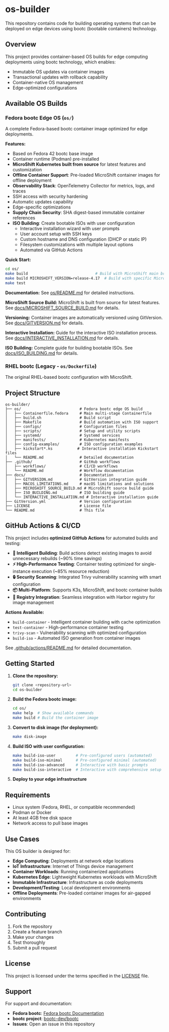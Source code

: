 # os-builder

This repository contains code for building operating systems that can be deployed on edge devices using bootc (bootable containers) technology.

## Overview

This project provides container-based OS builds for edge computing deployments using bootc technology, which enables:

- Immutable OS updates via container images
- Transactional updates with rollback capability
- Container-native OS management
- Edge-optimized configurations

## Available OS Builds

### Fedora bootc Edge OS (`os/`)

A complete Fedora-based bootc container image optimized for edge deployments.

**Features:**

- Based on Fedora 42 bootc base image
- Container runtime (Podman) pre-installed
- **MicroShift Kubernetes built from source** for latest features and customization
- **Offline Container Support**: Pre-loaded MicroShift container images for offline deployment
- **Observability Stack**: OpenTelemetry Collector for metrics, logs, and traces
- SSH access with security hardening
- Automatic updates capability
- Edge-specific optimizations
- **Supply Chain Security**: SHA digest-based immutable container references
- **ISO Building**: Create bootable ISOs with user configuration
  - Interactive installation wizard with user prompts
  - User account setup with SSH keys
  - Custom hostname and DNS configuration (DHCP or static IP)
  - Filesystem customizations with multiple layout options
  - Automated via GitHub Actions

**Quick Start:**

```bash
cd os/
make build                              # Build with MicroShift main branch
make build MICROSHIFT_VERSION=release-4.17  # Build with specific MicroShift version
make test
```

**Documentation:** See [os/README.md](os/README.md) for detailed instructions.

**MicroShift Source Build:** MicroShift is built from source for latest features.
See [docs/MICROSHIFT_SOURCE_BUILD.md](docs/MICROSHIFT_SOURCE_BUILD.md) for details.

**Versioning:** Container images are automatically versioned using GitVersion.
See [docs/GITVERSION.md](docs/GITVERSION.md) for details.

**Interactive Installation:** Guide for the interactive ISO installation process.
See [docs/INTERACTIVE_INSTALLATION.md](docs/INTERACTIVE_INSTALLATION.md) for details.

**ISO Building:** Complete guide for building bootable ISOs.
See [docs/ISO_BUILDING.md](docs/ISO_BUILDING.md) for details.

### RHEL bootc (Legacy - `os/Dockerfile`)

The original RHEL-based bootc configuration with MicroShift.

## Project Structure

```
os-builder/
├── os/                          # Fedora bootc edge OS build
│   ├── Containerfile.fedora     # Main multi-stage Containerfile
│   ├── build.sh                 # Build script
│   ├── Makefile                 # Build automation with ISO support
│   ├── configs/                 # Configuration files
│   ├── scripts/                 # Setup and utility scripts
│   ├── systemd/                 # Systemd services
│   ├── manifests/               # Kubernetes manifests
│   ├── config-examples/         # ISO configuration examples
│   ├── kickstart*.ks           # Interactive installation Kickstart files
│   └── README.md                # Detailed documentation
├── .github/                     # GitHub workflows
│   ├── workflows/               # CI/CD workflows
│   └── README.md                # Workflow documentation
├── docs/                        # Documentation
│   ├── GITVERSION.md            # GitVersion integration guide
│   ├── MACOS_LIMITATIONS.md     # macOS limitations and solutions
│   ├── MICROSHIFT_SOURCE_BUILD.md # MicroShift source build guide
│   ├── ISO_BUILDING.md          # ISO building guide
│   └── INTERACTIVE_INSTALLATION.md # Interactive installation guide
├── GitVersion.yml               # Version configuration
├── LICENSE                      # License file
└── README.md                    # This file
```

## GitHub Actions & CI/CD

This project includes **optimized GitHub Actions** for automated builds and testing:

- **🚀 Intelligent Building**: Build actions detect existing images to avoid unnecessary rebuilds (~90% time savings)
- **⚡ High-Performance Testing**: Container testing optimized for single-instance execution (~85% resource reduction)
- **🔒 Security Scanning**: Integrated Trivy vulnerability scanning with smart configuration
- **📦 Multi-Platform**: Supports K3s, MicroShift, and bootc container builds
- **🎯 Registry Integration**: Seamless integration with Harbor registry for image management

**Actions Available:**

- `build-container` - Intelligent container building with cache optimization
- `test-container` - High-performance container testing
- `trivy-scan` - Vulnerability scanning with optimized configuration
- `build-iso` - Automated ISO generation from container images

See [.github/actions/README.md](.github/actions/README.md) for detailed documentation.

## Getting Started

1. **Clone the repository:**

   ```bash
   git clone <repository-url>
   cd os-builder
   ```

2. **Build the Fedora bootc image:**

   ```bash
   cd os/
   make help  # Show available commands
   make build # Build the container image
   ```

3. **Convert to disk image (for deployment):**

   ```bash
   make disk-image
   ```

4. **Build ISO with user configuration:**

   ```bash
   make build-iso-user         # Pre-configured users (automated)
   make build-iso-minimal      # Pre-configured minimal (automated)
   make build-iso-advanced     # Interactive with basic prompts
   make build-iso-interactive  # Interactive with comprehensive setup wizard
   ```

5. **Deploy to your edge infrastructure**

## Requirements

- Linux system (Fedora, RHEL, or compatible recommended)
- Podman or Docker
- At least 4GB free disk space
- Network access to pull base images

## Use Cases

This OS builder is designed for:

- **Edge Computing**: Deployments at network edge locations
- **IoT Infrastructure**: Internet of Things device management
- **Container Workloads**: Running containerized applications
- **Kubernetes Edge**: Lightweight Kubernetes workloads with MicroShift
- **Immutable Infrastructure**: Infrastructure as code deployments
- **Development/Testing**: Local development environments
- **Offline Deployments**: Pre-loaded container images for air-gapped environments

## Contributing

1. Fork the repository
2. Create a feature branch
3. Make your changes
4. Test thoroughly
5. Submit a pull request

## License

This project is licensed under the terms specified in the [LICENSE](LICENSE) file.

## Support

For support and documentation:

- **Fedora bootc**: [Fedora bootc Documentation](https://docs.fedoraproject.org/en-US/bootc/)
- **bootc project**: [bootc-dev/bootc](https://github.com/bootc-dev/bootc)
- **Issues**: Open an issue in this repository
